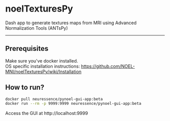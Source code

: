 # noelTexturesPy
Dash app to generate textures maps from MRI using Advanced Normalization Tools (ANTsPy)
<hr>

## Prerequisites
Make sure you've docker installed.<br>
OS specific installation instructions: https://github.com/NOEL-MNI/noelTexturesPy/wiki/Installation


## How to run?
```bash
docker pull neuressence/pynoel-gui-app:beta
docker run --rm -p 9999:9999 neuressence/pynoel-gui-app:beta
```

Access the GUI at http://localhost:9999
